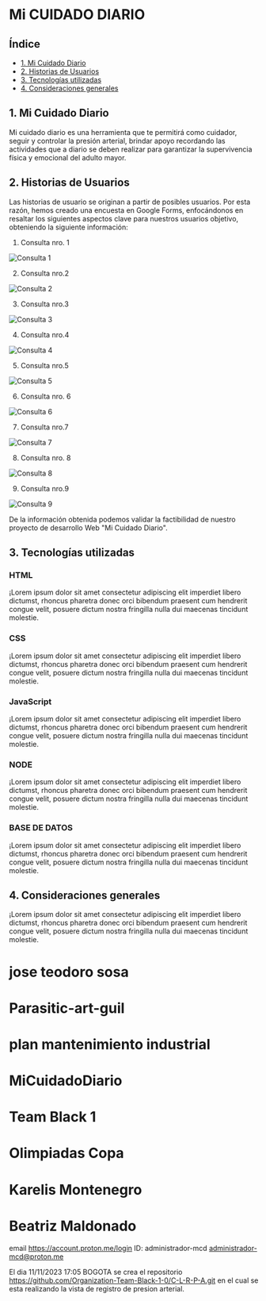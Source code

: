 # Mi CUIDADO DIARIO

## Índice

- [1. Mi Cuidado Diario](#1-mi-cuidado-diario)
- [2. Historias de Usuarios](#2-historias-de-usuarios)
- [3. Tecnologías utilizadas](#3-tecnologías-utilizadas)
- [4. Consideraciones generales](#4-consideraciones-generales)

## 1. Mi Cuidado Diario

Mi cuidado diario es una herramienta que te permitirá como cuidador, seguir y controlar la presión arterial, brindar apoyo recordando las actividades que a diario se deben realizar para garantizar la supervivencia física y emocional del adulto mayor.

## 2. Historias de Usuarios

Las historias de usuario se originan a partir de posibles usuarios. Por esta razón, hemos creado una encuesta en Google Forms, enfocándonos en resaltar los siguientes aspectos clave para nuestros usuarios objetivo, obteniendo la siguiente información:

1. Consulta nro. 1

![Consulta 1](/utilities/ImgReadme/Item1.png)

2.  Consulta nro.2

![Consulta 2](/utilities/ImgReadme/Item2.png)

3. Consulta nro.3

![Consulta 3](/utilities/ImgReadme/item3.png)

4. Consulta nro.4  

![Consulta 4](/utilities/ImgReadme/item4.png)

5. Consulta nro.5

![Consulta 5](/utilities/ImgReadme/item5.png)

6. Consulta nro. 6

![Consulta 6](/utilities/ImgReadme/item6.png)

7. Consulta nro.7

![Consulta 7](/utilities/ImgReadme/item7.png)

8. Consulta nro. 8

![Consulta 8](/utilities/ImgReadme/item8.png)

9.  Consulta nro.9

![Consulta 9](/utilities/ImgReadme/item9.png)

De la información obtenida podemos validar la factibilidad de nuestro proyecto de desarrollo Web "Mi Cuidado Diario".

## 3. Tecnologías utilizadas

### HTML

¡Lorem ipsum dolor sit amet consectetur adipiscing elit imperdiet libero dictumst, rhoncus pharetra donec orci bibendum praesent cum hendrerit congue velit, posuere dictum nostra fringilla nulla dui maecenas tincidunt molestie.

### CSS

¡Lorem ipsum dolor sit amet consectetur adipiscing elit imperdiet libero dictumst, rhoncus pharetra donec orci bibendum praesent cum hendrerit congue velit, posuere dictum nostra fringilla nulla dui maecenas tincidunt molestie.

### JavaScript

¡Lorem ipsum dolor sit amet consectetur adipiscing elit imperdiet libero dictumst, rhoncus pharetra donec orci bibendum praesent cum hendrerit congue velit, posuere dictum nostra fringilla nulla dui maecenas tincidunt molestie.

### NODE

¡Lorem ipsum dolor sit amet consectetur adipiscing elit imperdiet libero dictumst, rhoncus pharetra donec orci bibendum praesent cum hendrerit congue velit, posuere dictum nostra fringilla nulla dui maecenas tincidunt molestie.

### BASE DE DATOS

¡Lorem ipsum dolor sit amet consectetur adipiscing elit imperdiet libero dictumst, rhoncus pharetra donec orci bibendum praesent cum hendrerit congue velit, posuere dictum nostra fringilla nulla dui maecenas tincidunt molestie.

## 4. Consideraciones generales

¡Lorem ipsum dolor sit amet consectetur adipiscing elit imperdiet libero dictumst, rhoncus pharetra donec orci bibendum praesent cum hendrerit congue velit, posuere dictum nostra fringilla nulla dui maecenas tincidunt molestie.



# jose teodoro sosa 
# Parasitic-art-guil
# plan mantenimiento industrial
# MiCuidadoDiario
# Team Black 1
# Olimpiadas Copa
# Karelis Montenegro
# Beatriz Maldonado

email
https://account.proton.me/login
ID: administrador-mcd
administrador-mcd@proton.me

El dia 11/11/2023 17:05 BOGOTA se crea el repositorio https://github.com/Organization-Team-Black-1-0/C-L-R-P-A.git en el cual se esta realizando la vista de registro de presion arterial.

